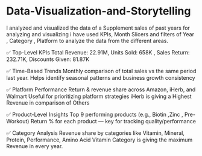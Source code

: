 # Data-Visualization-and-Storytelling

I analyzed and visualized the data of a Supplement sales of past years for analyzing and visualizing i have used KPIs, Month Slicers and filters of Year , Category , Platform to analyze the data from the different areas.

✅ Top-Level KPIs
 Total Revenue: 22.91M, Units Sold: 658K , Sales Return: 232.71K, Discounts Given: 81.87K

✅ Time-Based Trends
Monthly comparison of total sales vs the same period last year.
Helps identify seasonal patterns and business growth consistency

✅ Platform Performance
Return & revenue share across Amazon, iHerb, and Walmart 
Useful for prioritizing platform strategies
iHerb is giving a Highest Revenue in comparison of Others

✅ Product-Level Insights
Top 9 performing products (e.g., Biotin ,Zinc , Pre-Workout)
Return % for each product — key for tracking quality/performance

✅ Category Analysis
Revenue share by categories like Vitamin, Mineral, Protein, Performance, Amino Acid
Vitamin Category is giving the maximum Revenue in every year.
